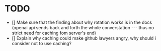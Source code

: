 # TODO

- [] Make sure that the finding about why rotation works is in the docs (openai api sends back and forth the whole converstation --- thus no strict need for caching fom server's end)
- [] Explain why caching could make github lawyers angry, why should i consider not to use caching?